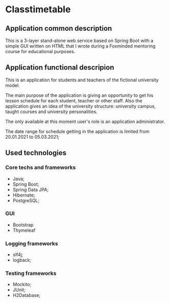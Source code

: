 # Classtimetable

## Application common description
This is a 3-layer stand-alone web service based on Spring Boot with a simple GUI written on HTML that I wrote during a Foxminded mentoring course for educational purposes.

## Application functional descripion
This is an application for students and teachers of the fictional university model.

The main purpose of the application is giving an opportunity to get his lesson schedule for each student, teacher or other staff.
Also the application gives an idea of the university structure: university campus, taught courses and university personalities.

The only available at this moment user's role is an application administrator.

The date range for schedule getting in the application is limited from 20.01.2021 to 05.03.2021;
   
## Used technologies
### Core techs and frameworks
* Java;
* Spring Boot;
* Spring Data JPA;
* Hibernate;
* PostgreSQL;
### GUI
* Bootstrap
* Thymeleaf
### Logging frameworks
* slf4j;
* logback;
### Testing frameworks
* Mockito;
* JUnit;
* H2Database;
